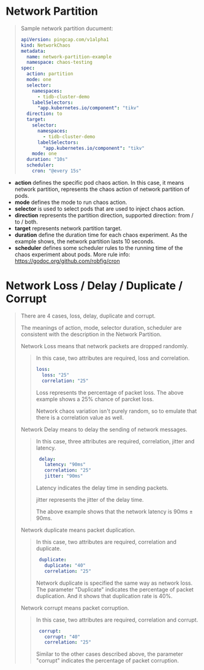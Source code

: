 # Network Partition
> Sample network partition ducument:
> ```yaml
> apiVersion: pingcap.com/v1alpha1
> kind: NetworkChaos
> metadata:
>   name: network-partition-example
>   namespace: chaos-testing
> spec:
>   action: partition
>   mode: one
>   selector:
>     namespaces:
>       - tidb-cluster-demo
>     labelSelectors:
>       "app.kubernetes.io/component": "tikv"
>   direction: to
>   target:
>     selector:
>       namespaces:
>         - tidb-cluster-demo
>       labelSelectors:
>         "app.kubernetes.io/component": "tikv"
>     mode: one
>   duration: "10s"
>   scheduler:
>     cron: "@every 15s"
> ```
* **action** defines the specific pod chaos action. In this case, it means network partition, represents the chaos action of network partition of pods.
* **mode** defines the mode to run chaos action.
* **selector** is used to select pods that are used to inject chaos action.
* **direction** represents the partition direction, supported direction: from / to / both.
* **target** represents network partition target.
* **duration** define the duration time for each chaos experiment. As the example shows, the network partition lasts 10 seconds.
* **scheduler** defines some scheduler rules to the running time of the chaos experiment about pods. More rule info: https://godoc.org/github.com/robfig/cron


# Network Loss / Delay / Duplicate / Corrupt

> There are 4 cases, loss, delay, duplicate and corrupt.
>
> The meanings of action, mode, selector duration, scheduler are consistent with the description in the Network Partition.
>
> Network Loss means that network packets are dropped randomly.
>> In this case, two attributes are required, loss and correlation.
>>
>> ```yaml
>> loss:
>>   loss: "25"
>>   correlation: "25"
>> ```
>> Loss represents the percentage of packet loss. The above example shows a 25% chance of parcket loss.
>>
>> Network chaos variation isn't purely random, so to emulate that there is a correlation value as well.
>
> Network Delay means to delay the sending of network messages.
>> In this case, three attributes are required, correlation, jitter and latency.
>>
>>```yaml
>>  delay:
>>    latency: "90ms"
>>    correlation: "25"
>>    jitter: "90ms"
>>```
>> Latency indicates the delay time in sending packets.
>>
>> jitter represents the jitter of the delay time.
>>
>> The above example shows that the network latency is 90ms ± 90ms.
>
> Network duplicate means packet duplication.
>> In this case, two attributes are required, correlation and duplicate.
>>
>>```yaml
>>  duplicate:
>>    duplicate: "40"
>>    correlation: "25"
>>```
>>
>> Network duplicate is specified the same way as network loss. The parameter "Duplicate" indicates the percentage of packet duplication. And it shows that duplication rate is 40%. 
>
> Network corrupt means packet corruption.
>> In this case, two attributes are required, correlation and corrupt.
>>
>>```yaml
>>  corrupt:
>>    corrupt: "40"
>>    correlation: "25"
>>```
>>
>> Similar to the other cases described above, the parameter "corrupt" indicates the percentage of packet corruption.


